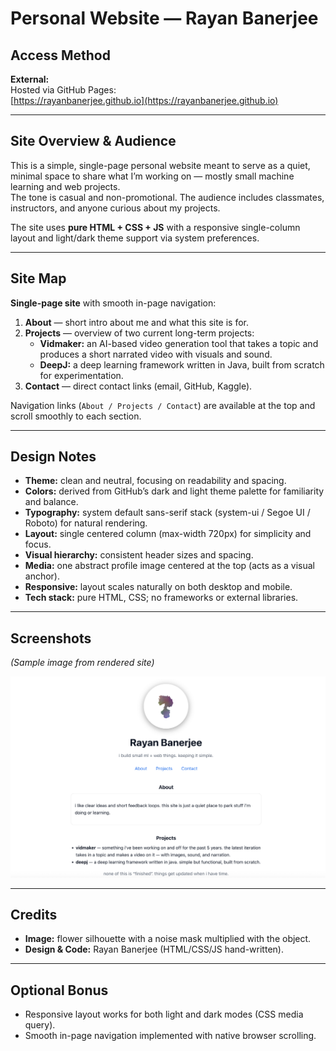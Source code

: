# Personal Website — Rayan Banerjee

## Access Method
**External:**  
Hosted via GitHub Pages:  
 [https://rayanbanerjee.github.io](https://rayanbanerjee.github.io)

---

## Site Overview & Audience
This is a simple, single-page personal website meant to serve as a quiet, minimal space to share what I’m working on — mostly small machine learning and web projects.  
The tone is casual and non-promotional. The audience includes classmates, instructors, and anyone curious about my projects.

The site uses **pure HTML + CSS + JS** with a responsive single-column layout and light/dark theme support via system preferences.

---

## Site Map
**Single-page site** with smooth in-page navigation:

1. **About** — short intro about me and what this site is for.  
2. **Projects** — overview of two current long-term projects:
   - **Vidmaker:** an AI-based video generation tool that takes a topic and produces a short narrated video with visuals and sound.
   - **DeepJ:** a deep learning framework written in Java, built from scratch for experimentation.
3. **Contact** — direct contact links (email, GitHub, Kaggle).

Navigation links (`About / Projects / Contact`) are available at the top and scroll smoothly to each section.

---

## Design Notes
- **Theme:** clean and neutral, focusing on readability and spacing.  
- **Colors:** derived from GitHub’s dark and light theme palette for familiarity and balance.  
- **Typography:** system default sans-serif stack (system-ui / Segoe UI / Roboto) for natural rendering.  
- **Layout:** single centered column (max-width 720px) for simplicity and focus.  
- **Visual hierarchy:** consistent header sizes and spacing.  
- **Media:** one abstract profile image centered at the top (acts as a visual anchor).  
- **Responsive:** layout scales naturally on both desktop and mobile.  
- **Tech stack:** pure HTML, CSS; no frameworks or external libraries.

---

## Screenshots
*(Sample image from rendered site)*

![Homepage](assets/8c176df1-bb65-44ac-a4de-1818250b4582.png)

---

## Credits
- **Image:** flower silhouette with a noise mask multiplied with the object.  
- **Design & Code:** Rayan Banerjee (HTML/CSS/JS hand-written).  

---

## Optional Bonus
- Responsive layout works for both light and dark modes (CSS media query).  
- Smooth in-page navigation implemented with native browser scrolling.


